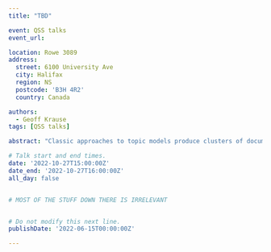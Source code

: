 ```yaml
---
title: "TBD"

event: QSS talks
event_url:

location: Rowe 3089
address:
  street: 6100 University Ave
  city: Halifax
  region: NS
  postcode: 'B3H 4R2'
  country: Canada

authors:
  - Geoff Krause
tags: [QSS talks]

abstract: "Classic approaches to topic models produce clusters of documents using word co-occurrence frequencies. While these approaches are useful they don't always align with clusters that are meaningful to humans since they don't understand words used in different senses, underweight domain specific terminology, and don't capture latent semantics in texts. Additionally, topic labels tend to be a bundle of words that don't align with how humans understand topics. In this talk, we will provide an overview of contemporary approaches to topic modeling that leverage language models to produce clusters and generate meaningful topic clusters. This talk focuses on practical application and comparison of various methods to produce topics for groups of citation statements."

# Talk start and end times.
date: '2022-10-27T15:00:00Z'
date_end: '2022-10-27T16:00:00Z'
all_day: false


# MOST OF THE STUFF DOWN THERE IS IRRELEVANT


# Do not modify this next line.
publishDate: '2022-06-15T00:00:00Z'

---
```


